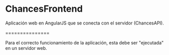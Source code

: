 ChancesFrontend
===============

Aplicación web en AngularJS que se conecta con el servidor (ChancesAPI).

===============

Para el correcto funcionamiento de la aplicación, esta debe ser "ejecutada" en un servidor web.
